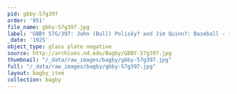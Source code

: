 ```yaml
---
pid: gbby-57g397
order: '951'
file_name: gbby-57g397.jpg
label: 'GBBY 57G/397: John (Bull) Polisky? and Jim Quinn?: Baseball - 1925'
_date: '1925'
object_type: glass plate negative
source: http://archives.nd.edu/Bagby/GBBY-57g397.jpg
thumbnail: "/_data/raw_images/bagby/gbby-57g397.jpg"
full: "/_data/raw_images/bagby/gbby-57g397.jpg"
layout: bagby_item
collection: bagby
---
```

